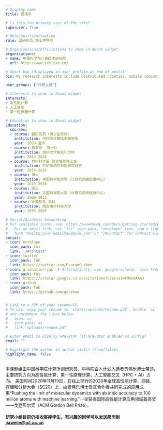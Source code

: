 ```yaml
---
# Display name
title: 贾伟乐

# Is this the primary user of the site?
superuser: True

# Role/position/tagline
role: 副研究员,博士生导师

# Organizations/Affiliations to show in About widget
organizations:
- name: 中国科学院计算技术研究所
  url: http://www.ict.cas.cn/

# Short bio (displayed in user profile at end of posts)
bio: My research interests include distributed robotics, mobile computing and programmable matter.

user_groups: ["科研人员"]

# Interests to show in About widget
Interests:
- 高性能计算
- 人工智能
- 第一性原理计算

# Education to show in About widget
Education:
  courses:
  - course: 副研究员（博士生导师）
    institution: 中科院计算技术研究所
    year: 2020-至今
  - course: 数学系  博士后
    institution: 加州大学伯克利分校 
    year: 2016-2020
  - course: 材料科学系 联合培养博士生
    institution: 劳伦斯伯克利国家实验室
    year: 2014-2016
  - course: 博士
    institution: 中国科学院大学（计算机网络信息中心）
    year: 2013-2016
  - course: 硕士
    institution: 中国科学院大学（计算机网络信息中心）
    year: 2009-2013
  - course: 计算机系 本科
    institution: 西安电子科技大学
    year: 2003-2007

# Social/Academic Networking
# For available icons, see: https://wowchemy.com/docs/getting-started/page-builder/#icons
#   For an email link, use "fas" icon pack, "envelope" icon, and a link in the
#   form "mailto:your-email@example.com" or "/#contact" for contact widget.
social:
- icon: envelope
  icon_pack: fas
  link: '/#contact'
- icon: twitter
  icon_pack: fab
  link: https://twitter.com/GeorgeCushen
- icon: graduation-cap  # Alternatively, use `google-scholar` icon from `ai` icon pack
  icon_pack: fas
  link: https://scholar.google.co.uk/citations?user=sIwtMXoAAAAJ
- icon: github
  icon_pack: fab
  link: https://github.com/gcushen


# Link to a PDF of your resume/CV.
# To use: copy your resume to `static/uploads/resume.pdf`, enable `ai` icons in `params.toml`, 
# and uncomment the lines below.
# - icon: cv
#   icon_pack: ai
#   link: uploads/resume.pdf

# Enter email to display Gravatar (if Gravatar enabled in Config)
email: ""

# Highlight the author in author lists? (true/false)
highlight_name: false
---
```

本课题组由中国科学院计算所副研究员、中科院百人计划入选者贾伟乐博士带领，主要研究方向为高性能计算、第一性原理计算、人工智能交叉（HPC + AI）方向。
美国时间2020年11月19日，在线上举行的2020年全球高性能计算、网络、存储和分析大会（SC20）上，由贾伟乐博士及其合作者共同完成的应用成果“Pushing the limit of molecular dynamics with ab initio accuracy to 100 million atoms with machine learning.”一举获得国际高性能计算应用领域最高奖——戈登贝尔奖（ACM Gordon Bell Prize）。

#### 研究小组目前仍招收客座学生，有兴趣的同学可以发送简历到 jiaweile@ict.ac.cn

